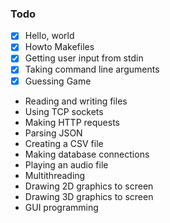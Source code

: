 ### Todo

  - [x] Hello, world
  - [x] Howto Makefiles 
  - [x] Getting user input from stdin
  - [x] Taking command line arguments
  - [x] Guessing Game
  -  Reading and writing files
  -  Using TCP sockets
  -  Making HTTP requests
  -  Parsing JSON
  -  Creating a CSV file
  -  Making database connections
  -  Playing an audio file
  -  Multithreading
  -  Drawing 2D graphics to screen
  -  Drawing 3D graphics to screen
  -  GUI programming
 
